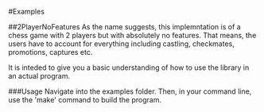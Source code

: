 #Examples

##2PlayerNoFeatures
As the name suggests, this implemntation is of a chess game with 2 players but with absolutely no features. That means, the users have to account for everything including castling, checkmates, promotions, captures etc.

It is inteded to give you a basic understanding of how to use the library in an actual program. 

###Usage
Navigate into the examples folder. Then, in your command line, use the 'make' command to build the program. 